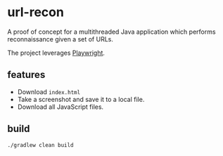 # url-recon

A proof of concept for a multithreaded Java application which performs reconnaissance given a set of URLs.

The project leverages [Playwright](https://playwright.dev/java/).

## features

* Download `index.html`
* Take a screenshot and save it to a local file.
* Download all JavaScript files.

## build

```shell
./gradlew clean build
```